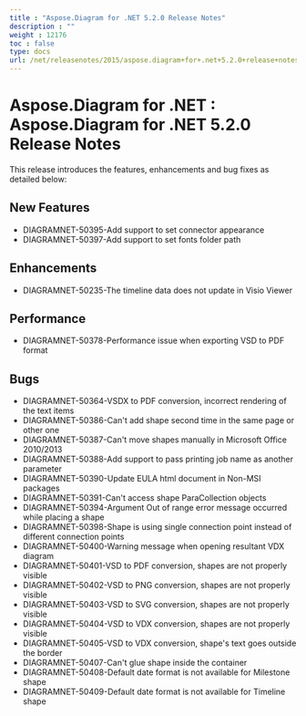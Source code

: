 ```yaml
---
title : "Aspose.Diagram for .NET 5.2.0 Release Notes" 
description : "" 
weight : 12176 
toc : false
type: docs
url: /net/releasenotes/2015/aspose.diagram+for+.net+5.2.0+release+notes/
---
```


# Aspose.Diagram for .NET : Aspose.Diagram for .NET 5.2.0 Release Notes


This release introduces the features, enhancements and bug fixes as detailed below:

## New Features

*   DIAGRAMNET-50395-Add support to set connector appearance
*   DIAGRAMNET-50397-Add support to set fonts folder path

## Enhancements

*   DIAGRAMNET-50235-The timeline data does not update in Visio Viewer

## Performance

*   DIAGRAMNET-50378-Performance issue when exporting VSD to PDF format

## Bugs

*   DIAGRAMNET-50364-VSDX to PDF conversion, incorrect rendering of the text items
*   DIAGRAMNET-50386-Can't add shape second time in the same page or other one
*   DIAGRAMNET-50387-Can't move shapes manually in Microsoft Office 2010/2013
*   DIAGRAMNET-50388-Add support to pass printing job name as another parameter
*   DIAGRAMNET-50390-Update EULA html document in Non-MSI packages
*   DIAGRAMNET-50391-Can't access shape ParaCollection objects
*   DIAGRAMNET-50394-Argument Out of range error message occurred while placing a shape
*   DIAGRAMNET-50398-Shape is using single connection point instead of different connection points
*   DIAGRAMNET-50400-Warning message when opening resultant VDX diagram
*   DIAGRAMNET-50401-VSD to PDF conversion, shapes are not properly visible
*   DIAGRAMNET-50402-VSD to PNG conversion, shapes are not properly visible
*   DIAGRAMNET-50403-VSD to SVG conversion, shapes are not properly visible
*   DIAGRAMNET-50404-VSD to VDX conversion, shapes are not properly visible
*   DIAGRAMNET-50405-VSD to VDX conversion, shape's text goes outside the border
*   DIAGRAMNET-50407-Can't glue shape inside the container
*   DIAGRAMNET-50408-Default date format is not available for Milestone shape
*   DIAGRAMNET-50409-Default date format is not available for Timeline shape

